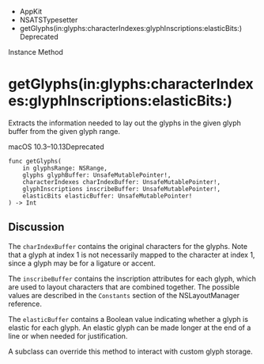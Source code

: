 

- AppKit
- NSATSTypesetter
-  getGlyphs(in:glyphs:characterIndexes:glyphInscriptions:elasticBits:) Deprecated

Instance Method

# getGlyphs(in:glyphs:characterIndexes:glyphInscriptions:elasticBits:)

Extracts the information needed to lay out the glyphs in the given glyph buffer from the given glyph range.

macOS 10.3–10.13Deprecated

``` source
func getGlyphs(
    in glyphsRange: NSRange,
    glyphs glyphBuffer: UnsafeMutablePointer!,
    characterIndexes charIndexBuffer: UnsafeMutablePointer!,
    glyphInscriptions inscribeBuffer: UnsafeMutablePointer!,
    elasticBits elasticBuffer: UnsafeMutablePointer!
) -> Int
```

## Discussion

The `charIndexBuffer` contains the original characters for the glyphs. Note that a glyph at index 1 is not necessarily mapped to the character at index 1, since a glyph may be for a ligature or accent.

The `inscribeBuffer` contains the inscription attributes for each glyph, which are used to layout characters that are combined together. The possible values are described in the `Constants` section of the NSLayoutManager reference.

The `elasticBuffer` contains a Boolean value indicating whether a glyph is elastic for each glyph. An elastic glyph can be made longer at the end of a line or when needed for justification.

A subclass can override this method to interact with custom glyph storage.

